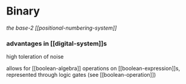 # Binary

_the base-2 [[positional-numbering-system]]_

### advantages in [[digital-system]]s

high toleration of noise

allows for [[boolean-algebra]] operations on [[boolean-expression]]s, represented through logic gates (see [[boolean-operation]])

